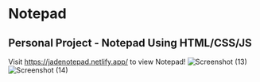 # Notepad
Personal Project - Notepad Using HTML/CSS/JS
-----------------------------------------------------
Visit https://jadenotepad.netlify.app/ to view Notepad!
![Screenshot (13)](https://github.com/user-attachments/assets/4579126f-b9c2-40aa-915d-d9ab9b03d1a6)
![Screenshot (14)](https://github.com/user-attachments/assets/c432ffb2-914e-4a51-ac86-634482a6100d)
